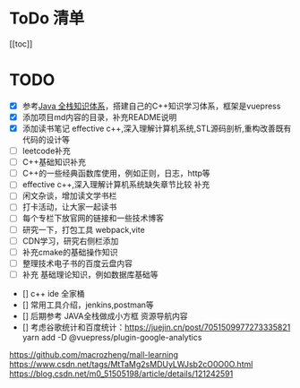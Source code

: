 # ToDo  清单

[[toc]]

# TODO

- [x] 参考[Java 全栈知识体系](https://www.pdai.tech/)，搭建自己的C++知识学习体系，框架是vuepress 
- [x] 添加项目md内容的目录，补充README说明
- [x] 添加读书笔记 effective c++,深入理解计算机系统,STL源码剖析,重构改善既有代码的设计等
- [ ] leetcode补充
- [ ] C++基础知识补充
- [ ] C++的一些经典函数库使用，例如正则，日志，http等
- [ ] effective c++,深入理解计算机系统缺失章节比较 补充 
- [ ] 闲文杂谈，增加读文学书栏
- [ ] 打卡活动，让大家一起读书
- [ ] 每个专栏下放官网的链接和一些技术博客
- [ ] 研究一下，打包工具 webpack,vite
- [ ] CDN学习，研究右侧栏添加
- [ ] 补充cmake的基础操作知识
- [ ] 整理技术电子书的百度云盘内容
- [ ] 补充 基础理论知识，例如数据库基础等
- []  c++ ide 全家桶
- []  常用工具介绍，jenkins,postman等
- []  后期参考 JAVA全栈做成小方框  资源导航内容
- []  考虑谷歌统计和百度统计：https://juejin.cn/post/7051509977273335821
yarn add -D @vuepress/plugin-google-analytics

https://github.com/macrozheng/mall-learning
https://www.csdn.net/tags/MtTaMg2sMDUyLWJsb2cO0O0O.html
https://blog.csdn.net/m0_51505198/article/details/121242591